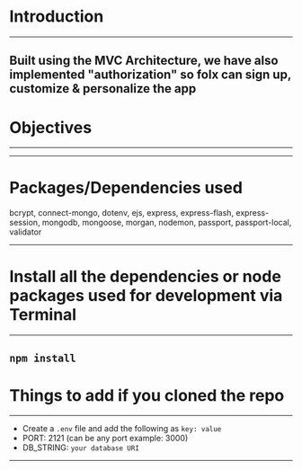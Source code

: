 # Introduction

---
Built using the MVC Architecture, we have also implemented "authorization" so folx can sign up, customize & personalize the app 
---

# Objectives
---

---

# Packages/Dependencies used 

bcrypt, connect-mongo, dotenv, ejs, express, express-flash, express-session, mongodb, mongoose, morgan, nodemon, passport, passport-local, validator

---

# Install all the dependencies or node packages used for development via Terminal
---
`npm install` 
---

# Things to add if you cloned the repo
 ---
  - Create a `.env` file and add the following as `key: value` 
  - PORT: 2121 (can be any port example: 3000) 
  - DB_STRING: `your database URI` 
 ---
 


